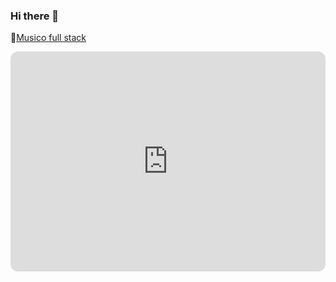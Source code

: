 ### Hi there 👋

🎸[Musico full stack](https://open.spotify.com/intl-pt/artist/2zl2w6YUxRB6V0JkTzywcf)


<iframe style="border-radius:12px" src="https://open.spotify.com/embed/artist/2zl2w6YUxRB6V0JkTzywcf?utm_source=generator&theme=0" width="100%" height="352" frameBorder="0" allowfullscreen="" allow="autoplay; clipboard-write; encrypted-media; fullscreen; picture-in-picture" loading="lazy">
</iframe>
